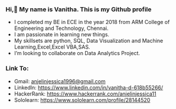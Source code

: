 ### Hi,👋 My name is Vanitha. This is my Github profile
- I completed my BE in ECE in the year 2018 from ARM College of Engineering and Technology, Chennai.
- I am passionate in learning new things.
- My skillsets are python, SQL, Data Visualization and Machine Learning,Excel,Excel VBA,SAS.
- I’m looking to collaborate on Data Analytics Project.
### Link To:
- Gmail: anjelinjessica1996@gmail.com
- LinkedIn: https://www.linkedin.com/in/vanitha-d-618b55266/
- HackerRank: https://www.hackerrank.com/anjelinjessica11
- Sololearn: https://www.sololearn.com/profile/28144520

<!--
**vanithavani96/vanithavani96** is a ✨ _special_ ✨ repository because its `README.md` (this file) appears on your GitHub profile.

Here are some ideas to get you started:

- 🔭 I’m currently working on ...
- 🌱 I’m currently learning ...
- 👯 I’m looking to collaborate on ...
- 🤔 I’m looking for help with ...
- 💬 Ask me about ...
- 📫 How to reach me: ...
- 😄 Pronouns: ...
- ⚡ Fun fact: ...
-->
